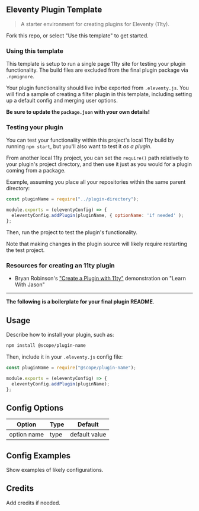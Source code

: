 ## Eleventy Plugin Template

> A starter environment for creating plugins for Eleventy (11ty).

Fork this repo, or select "Use this template" to get started.

### Using this template

This template is setup to run a single page 11ty site for testing your plugin functionality. The build files are excluded from the final plugin package via `.npmignore`.

Your plugin functionality should live in/be exported from `.eleventy.js`. You will find a sample of creating a filter plugin in this template, including setting up a default config and merging user options.

**Be sure to update the `package.json` with your own details!**

### Testing your plugin

You can test your functionality within this project's local 11ty build by running `npm start`, but you'll also want to test it _as a plugin_.

From another local 11ty project, you can set the `require()` path relatively to your plugin's project directory, and then use it just as you would for a plugin coming from a package.

Example, assuming you place all your repositories within the same parent directory:

```js
const pluginName = require("../plugin-directory");

module.exports = (eleventyConfig) => {
  eleventyConfig.addPlugin(pluginName, { optionName: 'if needed' );
};
```

Then, run the project to test the plugin's functionality.

Note that making changes in the plugin source will likely require restarting the test project.

### Resources for creating an 11ty plugin

- Bryan Robinson's ["Create a Plugin with 11ty"](https://www.youtube.com/watch?v=aO-NFFKjnnE) demonstration on "Learn With Jason"

---

**The following is a boilerplate for your final plugin README**.

## Usage

Describe how to install your plugin, such as:

```bash
npm install @scope/plugin-name
```

Then, include it in your `.eleventy.js` config file:

```js
const pluginName = require("@scope/plugin-name");

module.exports = (eleventyConfig) => {
  eleventyConfig.addPlugin(pluginName);
};
```

## Config Options

| Option      | Type | Default       |
| ----------- | ---- | ------------- |
| option name | type | default value |

## Config Examples

Show examples of likely configurations.

## Credits

Add credits if needed.
